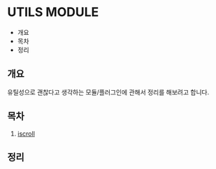 # UTILS MODULE

* 개요
* 목차
* 정리

## 개요
유틸성으로 괜찮다고 생각하는 모듈/플러그인에 관해서 정리를 해보려고 합니다.

## <a name='TOC'><a name='TOC'>목차</a>

  1. [iscroll](#iscroll)
  

## 정리




